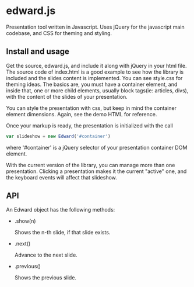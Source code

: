 edward.js
=========

Presentation tool written in Javascript. Uses jQuery for the javascript main codebase, and CSS for theming and styling.


Install and usage
-----------------

Get the source, edward.js, and include it along with jQuery in your html file. The source code of index.html is a good example to see how
the library is included and the slides content is implemented. You can see style.css for theming ideas. The basics are,
you must have a container element, and inside that, one or more child elements, usually block tags(ie: articles, divs), with the content of the slides of your presentation.

You can style the presentation with css, but keep in mind the container element dimensions. Again, see the demo HTML for reference.

Once your markup is ready, the presentation is initialized with the call

```javascript
var slideshow = new Edward('#container')
```

where '#container' is a jQuery selector of your presentation container DOM element.

With the current version of the library, you can manage more than one presentation. Clicking a presentation makes it the current "active" one, and the keyboard events will affect that slideshow.

API
---

An Edward object has the following methods:

* .show(n) 

  Shows the n-th slide, if that slide exists.

* .next()

  Advance to the next slide.

* .previous()

  Shows the previous slide.

